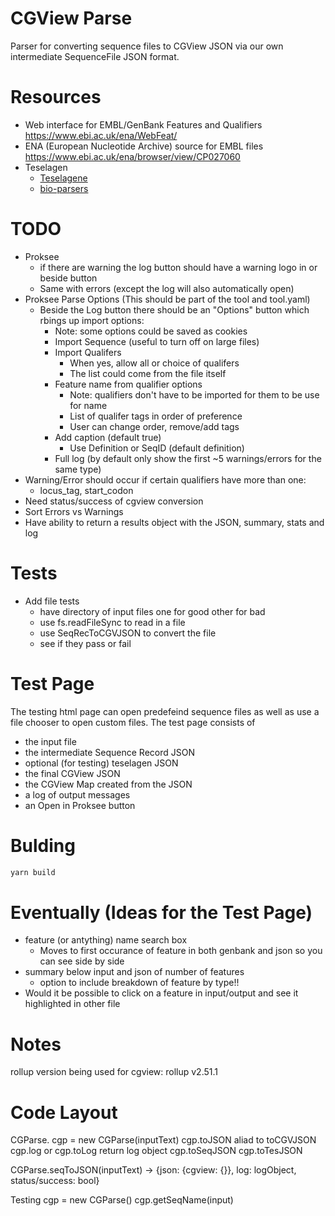 # CGView Parse
Parser for converting sequence files to CGView JSON via our own intermediate SequenceFile JSON format.

# Resources
- Web interface for EMBL/GenBank Features and Qualifiers
  https://www.ebi.ac.uk/ena/WebFeat/
- ENA (European Nucleotide Archive) source for EMBL files
  https://www.ebi.ac.uk/ena/browser/view/CP027060
- Teselagen
  - [Teselagene](https://github.com/TeselaGen/tg-oss/tree/master)
  - [bio-parsers](https://github.com/TeselaGen/tg-oss/tree/master/packages/bio-parsers)

# TODO
- Proksee
  - if there are warning the log button should have a warning logo in or beside button
  - Same with errors (except the log will also automatically open)
- Proksee Parse Options (This should be part of the tool and tool.yaml)
  - Beside the Log button there should be an "Options" button which rbings up import options:
    - Note: some options could be saved as cookies
    - Import Sequence (useful to turn off on large files)
    - Import Qualifers
      - When yes, allow all or choice of qualifers
      - The list could come from the file itself
    - Feature name from qualifier options
      - Note: qualifiers don't have to be imported for them to be use for name
      - List of qualifer tags in order of preference
      - User can change order, remove/add tags
    - Add caption (default true)
      - Use Definition or SeqID (default definition)
    - Full log (by default only show the first ~5 warnings/errors for the same type)
- Warning/Error should occur if certain qualifiers have more than one:
  - locus_tag, start_codon
- Need status/success of cgview conversion
- Sort Errors vs Warnings
- Have ability to return a results object with the JSON, summary, stats and log

# Tests
- Add file tests
  - have directory of input files one for good other for bad
  - use fs.readFileSync to read in a file
  - use SeqRecToCGVJSON to convert the file
  - see if they pass or fail

# Test Page
The testing html page can open predefeind sequence files as well as use a file chooser to open custom files. The test page consists of
- the input file
- the intermediate Sequence Record JSON
- optional (for testing) teselagen JSON
- the final CGView JSON
- the CGView Map created from the JSON
- a log of output messages
- an Open in Proksee button


# Bulding
```bash
yarn build
```

# Eventually (Ideas for the Test Page)
- feature (or antything) name search box
  - Moves to first occurance of feature in both genbank and json so you can see side by side
- summary below input and json of number of features
  - option to include breakdown of feature by type!!
- Would it be possible to click on a feature in input/output and see it highlighted in other file

# Notes
rollup version being used for cgview: rollup v2.51.1

# Code Layout 

CGParse.
cgp = new CGParse(inputText)
cgp.toJSON aliad to toCGVJSON
cgp.log or cgp.toLog return log object
cgp.toSeqJSON
cgp.toTesJSON

CGParse.seqToJSON(inputText)
-> {json: {cgview: {}}, log: logObject, status/success: bool}

Testing
cgp = new CGParse()
cgp.getSeqName(input)
